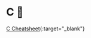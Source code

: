 # C 📖
[C Cheatsheet](https://github.com/venkat-ranganathan/projects/blob/gh-pages/Cheatsheet-c.pdf){:target="_blank"}
